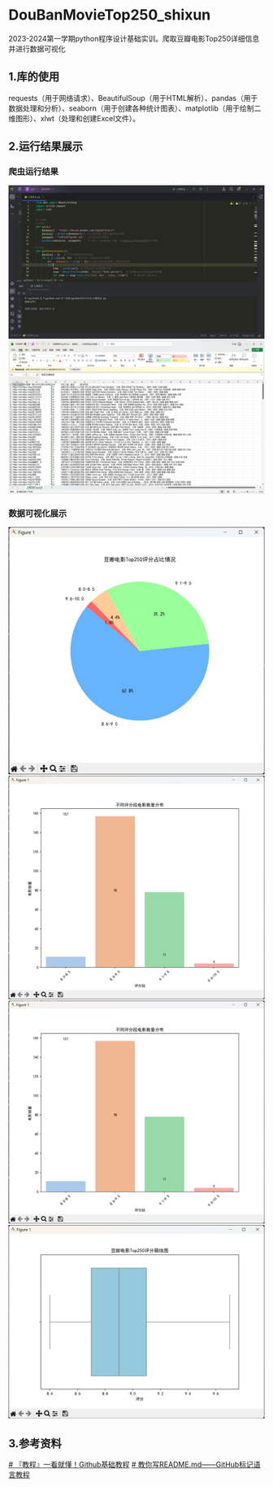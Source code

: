 # DouBanMovieTop250_shixun
2023-2024第一学期python程序设计基础实训。爬取豆瓣电影Top250详细信息并进行数据可视化
## 1.库的使用
requests（用于网络请求）、BeautifulSoup（用于HTML解析）、pandas（用于数据处理和分析）、seaborn（用于创建各种统计图表）、matplotlib（用于绘制二维图形）、xlwt（处理和创建Excel文件）。
## 2.运行结果展示
### 爬虫运行结果
![爬虫运行结果](https://github.com/jiiijie/DouBanMovieTop250_shixun/blob/main/%E7%88%AC%E8%99%AB%E8%BF%90%E8%A1%8C%E7%BB%93%E6%9E%9C.png?raw=true)
![保存文件预览](https://github.com/jiiijie/DouBanMovieTop250_shixun/blob/main/%E6%96%87%E4%BB%B6%E9%A2%84%E8%A7%88.png?raw=true)

### 数据可视化展示
![豆瓣电影Top250评分分布饼图](https://github.com/jiiijie/DouBanMovieTop250_shixun/blob/main/%E9%A5%BC%E5%9B%BE.png?raw=true)
![豆瓣电影Top250每个评分段中电影的数量条形图](https://github.com/jiiijie/DouBanMovieTop250_shixun/blob/main/%E6%9D%A1%E5%BD%A2%E5%9B%BE.png?raw=true)
![豆瓣电影Top250评分分布直方图](https://github.com/jiiijie/DouBanMovieTop250_shixun/blob/main/%E6%9D%A1%E5%BD%A2%E5%9B%BE.png?raw=true)
![豆瓣电影Top250评分箱线图](https://github.com/jiiijie/DouBanMovieTop250_shixun/blob/main/%E7%AE%B1%E7%BA%BF%E5%9B%BE.png?raw=true)

## 3.参考资料
[# 『教程』一看就懂！Github基础教程](https://www.bilibili.com/video/BV1hS4y1S7wL)
[# 教你写README.md——GitHub标记语言教程](https://www.bilibili.com/video/BV1Y5411W7j4)

